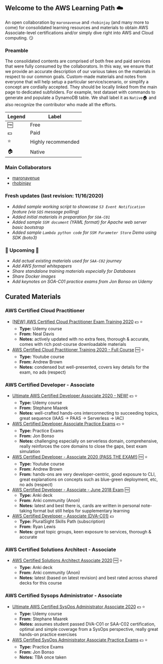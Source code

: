 ## Welcome to the AWS Learning Path :cloud:
An open collaboration by `maronavenue` and `rhobinjay` (and many more to come) for consolidated learning resources and materials to obtain AWS Associate-level certifications and/or simply dive right into AWS and Cloud computing. :smirk:

### Preamble
The consolidated contents are comprised of both free and paid services that were fully consumed by the collaborators. In this way, we ensure that we provide an accurate description of our various takes on the materials in respect to our common goals. Custom-made materials and notes from everyone that will help setup a particular service/scenario, or simplify a concept are cordially accepted. They should be locally linked from the main page to dedicated subfolders. For example, test dataset with commands to generate and populate a DynamoDB table. We shall label it as `Native`:house: and also recognize the contributor who made all the efforts.

|Legend|Label|
|---|---|
|:free:|Free|
|:dollar:|Paid|
|:star:|Highly recommended|
|:house:|Native|

### Main Collaborators
* [maronavenue](https://github.com/maronavenue)
* [rhobinjay](https://github.com/rhobinjay)

### Fresh updates (last revision: 11/16/2020)
* *Added sample working script to showcase `S3 Event Notification` feature (via `SQS` message polling)*
* *Added initial materials in preparation for `SOA-C01`*
* *Added sample `SSM document` (YAML format) for Apache web server basic bootstrap*
* *Added sample `Lambda python code` for `SSM Parameter Store` Demo using SDK (boto3)*

### :construction: Upcoming :construction:
* *Add actual existing materials used for `SAA-C02` journey*
* *Add AWS formal whitepapers*
* *Share standalone training materials especially for Databases*
* *Share Docker images*
* *Add keynotes on SOA-C01 practice exams from Jon Bonso on Udemy*

## Curated Materials

### AWS Certified Cloud Practitioner
* [\[NEW\] AWS Certified Cloud Practitioner Exam Training 2020](https://www.udemy.com/course/aws-certified-cloud-practitioner-training-course/) :dollar: :star:
  * **Type:** Udemy course
  * **From:** Neal Davis
  * **Notes:** actively updated with no extra fees, thorough & accurate, comes with rich post-course downloadable materials
* [AWS Certified Cloud Practitioner Training 2020 - Full Course](https://www.youtube.com/watch?v=3hLmDS179YE) :free: :star:
   * **Type:** Youtube course
   * **From:** Andrew Brown
   * **Notes:** condensed but well-presented, covers key details for the exam, no ads (respect)

### AWS Certified Developer - Associate
* [Ultimate AWS Certified Developer Associate 2020 - NEW!](https://www.udemy.com/course/aws-certified-developer-associate-dva-c01/) :dollar: :star:
   * **Type:** Udemy course
   * **From:** Stephane Maarek
   * **Notes:** well-crafted hands-ons interconnecting to succeeding topics, great sequence (IAAS -> PAAS -> Serverless -> IAC)
* [AWS Certified Developer Associate Practice Exams](https://www.udemy.com/course/aws-certified-developer-associate-practice-exams-amazon/) :dollar: :star:
   * **Type:** Practice Exams
   * **From:** Jon Bonso
   * **Notes:** challenging especially on serverless domain, comprehensive, really reinforces the core domains to close the gaps, best exam simulation
* [AWS Certified Developer - Associate 2020 (PASS THE EXAM!)](https://www.youtube.com/watch?v=RrKRN9zRBWs) :free: :star:
   * **Type:** Youtube course
   * **From:** Andrew Brown
   * **From:** hands-ons are very developer-centric, good exposure to CLI, great explanations on concepts such as blue-green deployment, etc, no ads (respect)
* [AWS Certified Developer - Associate - June 2018 Exam](https://ankiweb.net/shared/info/987881326) :free:
   * **Type:** Anki deck
   * **From:** Anki community (Anon)
   * **Notes:** latest and best there is, cards are written in personal note-taking format but still helps for supplementary learning
* [AWS Certified Developer – Associate (DVA-C01)](https://www.pluralsight.com/paths/aws-certified-developer-associate) :dollar:
   * **Type:** PluralSight Skills Path (subscription)
   * **From:** Ryan Lewis
   * **Notes:** great topic groups, keen exposure to services, thorough & accurate

### AWS Certified Solutions Architect - Associate
* [AWS Certified Solutions Architect Associate 2020](https://ankiweb.net/shared/info/1180773976) :free: :star:
   * **Type:** Anki deck
   * **From:** Anki community (Anon)
   * **Notes:** latest (based on latest revision) and best rated across shared decks for this course

### AWS Certified Sysops Administrator - Associate
* [Ultimate AWS Certified SysOps Administrator Associate 2020](https://www.udemy.com/course/ultimate-aws-certified-sysops-administrator-associate/) :dollar: :star:
   * **Type:** Udemy course
   * **From:** Stephane Maarek
   * **Notes:** assumes student passed DVA-C01 or SAA-C02 certification, optimal and simple coverage from a SysOps perspective, really great hands-on practice exercises
* [AWS Certified SysOps Administrator Associate Practice Exams](https://www.udemy.com/course/aws-certified-sysops-administrator-associate-practice-exams-soa-c01/) :dollar: :star:
   * **Type:** Practice Exams
   * **From:** Jon Bonso
   * **Notes:** TBA once taken